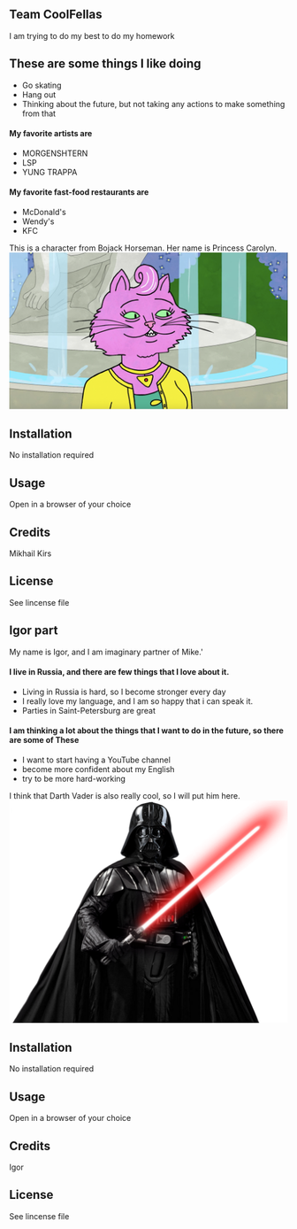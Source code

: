 ## Team CoolFellas
 I am trying to do my best to do my homework
## These are some things I like doing
- Go skating
- Hang out
- Thinking about the future, but not taking any actions to make something from that
#### My favorite artists are
- MORGENSHTERN
- LSP
- YUNG TRAPPA
#### My favorite fast-food restaurants are
- McDonald's
- Wendy's
- KFC


This is a character from Bojack Horseman. Her name is Princess Carolyn.
![cat](images/cat.png)

## Installation
No installation required
## Usage
Open in a browser of your choice 
## Credits
Mikhail Kirs
## License 
See lincense file 

## Igor part
My name is Igor, and I am imaginary partner of Mike.'
#### I live in Russia, and there are few things that I love about it.
- Living in Russia is hard, so I become stronger every day
- I really love my language, and I am so happy that i can speak it.
- Parties in Saint-Petersburg are great
#### I am thinking a lot about the things that I want to do in the future, so there are some of These
- I want to start having a YouTube channel 
- become more confident about my English
- try to be more hard-working 

I think that Darth Vader is also really cool, so I will put him here. 
![DarthVader](images/DarthVader.png)

## Installation
No installation required
## Usage
Open in a browser of your choice 
## Credits
Igor
## License 
See lincense file 
